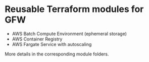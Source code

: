 # Reusable Terraform modules for GFW

- AWS Batch Compute Environment (ephemeral storage)
- AWS Container Registry
- AWS Fargate Service with autoscaling

More details in the corresponding module folders.
